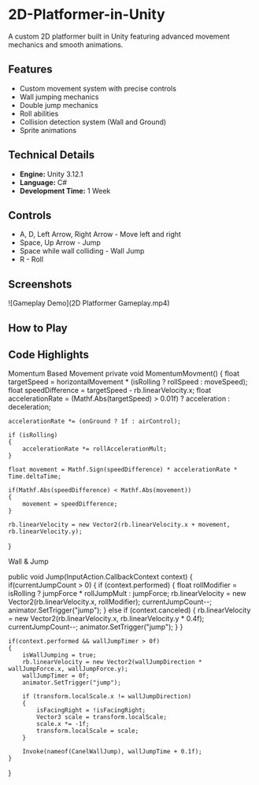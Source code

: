 # 2D-Platformer-in-Unity

A custom 2D platformer built in Unity featuring advanced movement mechanics and smooth animations.

## Features
- Custom movement system with precise controls
- Wall jumping mechanics
- Double jump mechanics
- Roll abilities  
- Collision detection system (Wall and Ground)
- Sprite animations


## Technical Details
- **Engine:** Unity 3.12.1
- **Language:** C#
- **Development Time:** 1 Week

## Controls
- A, D, Left Arrow, Right Arrow - Move left and right
- Space, Up Arrow - Jump
- Space while wall colliding - Wall Jump
- R - Roll

## Screenshots
![Gameplay Demo](2D Platformer Gameplay.mp4)
## How to Play

## Code Highlights
Momentum Based Movement
private void MomentumMovment()
{
    float targetSpeed = horizontalMovement * (isRolling ? rollSpeed : moveSpeed);
    float speedDifference = targetSpeed - rb.linearVelocity.x;
    float accelerationRate = (Mathf.Abs(targetSpeed) > 0.01f) ? acceleration : deceleration;

    accelerationRate *= (onGround ? 1f : airControl);

    if (isRolling)
    {
        accelerationRate *= rollAccelerationMult;
    }

    float movement = Mathf.Sign(speedDifference) * accelerationRate * Time.deltaTime;

    if(Mathf.Abs(speedDifference) < Mathf.Abs(movement))
    {
        movement = speedDifference;
    }

    rb.linearVelocity = new Vector2(rb.linearVelocity.x + movement, rb.linearVelocity.y);
}

Wall & Jump

public void Jump(InputAction.CallbackContext context)
{
    if(currentJumpCount > 0)
    {
        if (context.performed)
        {
            float rollModifier = isRolling ? jumpForce * rollJumpMult : jumpForce;
            rb.linearVelocity = new Vector2(rb.linearVelocity.x, rollModifier);
            currentJumpCount--;
            animator.SetTrigger("jump");
        }
        else if (context.canceled)
        {
            rb.linearVelocity = new Vector2(rb.linearVelocity.x, rb.linearVelocity.y * 0.4f);
            currentJumpCount--;
            animator.SetTrigger("jump");
        }
    }
    
    if(context.performed && wallJumpTimer > 0f)
    {
        isWallJumping = true;
        rb.linearVelocity = new Vector2(wallJumpDirection * wallJumpForce.x, wallJumpForce.y);
        wallJumpTimer = 0f;
        animator.SetTrigger("jump");

        if (transform.localScale.x != wallJumpDirection)
        {
            isFacingRight = !isFacingRight;
            Vector3 scale = transform.localScale;
            scale.x *= -1f;
            transform.localScale = scale;
        }

        Invoke(nameof(CanelWallJump), wallJumpTime + 0.1f);
    }
}
